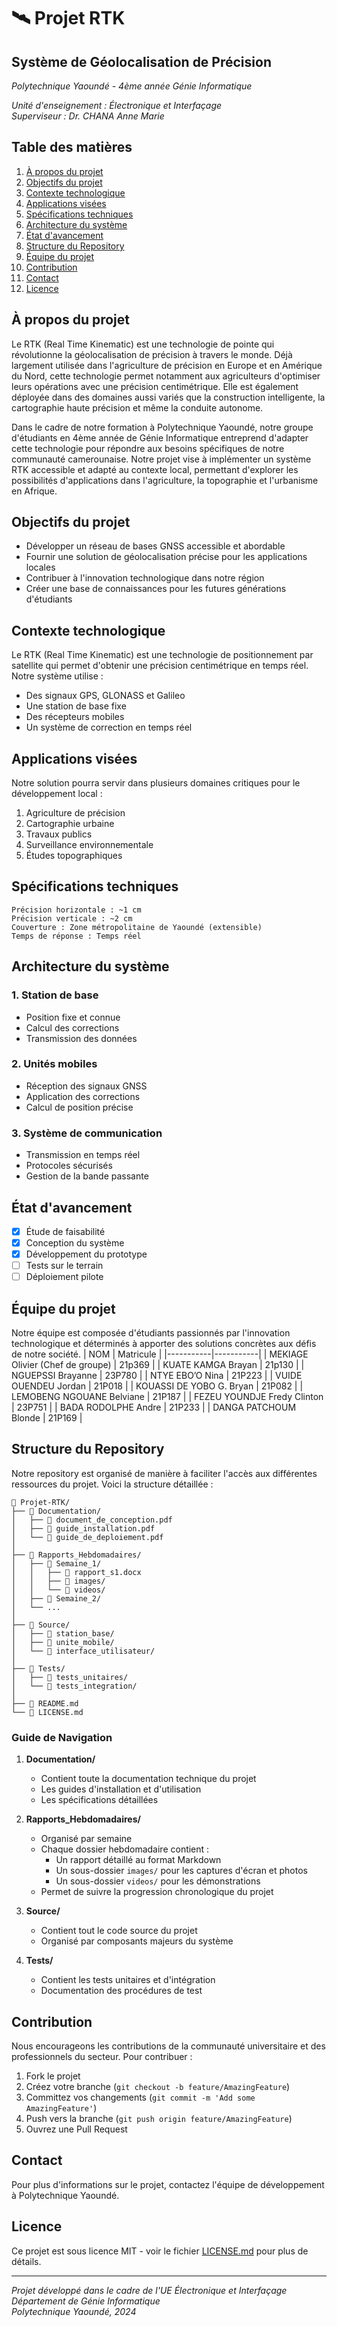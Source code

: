 # 🛰️ Projet RTK 
## Système de Géolocalisation de Précision
*Polytechnique Yaoundé - 4ème année Génie Informatique*

*Unité d'enseignement : Électronique et Interfaçage*  
*Superviseur : Dr. CHANA Anne Marie*

## Table des matières
1. [À propos du projet](#à-propos-du-projet)
2. [Objectifs du projet](#objectifs-du-projet)
3. [Contexte technologique](#contexte-technologique)
4. [Applications visées](#applications-visées)
5. [Spécifications techniques](#spécifications-techniques)
6. [Architecture du système](#architecture-du-système)
7. [État d'avancement](#état-davancement)
8. [Structure du Repository](#structure-du-repository)
9. [Équipe du projet](#équipe-du-projet)
10. [Contribution](#contribution)
11. [Contact](#contact)
12. [Licence](#licence)

## À propos du projet
Le RTK (Real Time Kinematic) est une technologie de pointe qui révolutionne la géolocalisation de précision à travers le monde. Déjà largement utilisée dans l'agriculture de précision en Europe et en Amérique du Nord, cette technologie permet notamment aux agriculteurs d'optimiser leurs opérations avec une précision centimétrique. Elle est également déployée dans des domaines aussi variés que la construction intelligente, la cartographie haute précision et même la conduite autonome.

Dans le cadre de notre formation à Polytechnique Yaoundé, notre groupe d'étudiants en 4ème année de Génie Informatique entreprend d'adapter cette technologie pour répondre aux besoins spécifiques de notre communauté camerounaise. Notre projet vise à implémenter un système RTK accessible et adapté au contexte local, permettant d'explorer les possibilités d'applications dans l'agriculture, la topographie et l'urbanisme en Afrique.

## Objectifs du projet
* Développer un réseau de bases GNSS accessible et abordable
* Fournir une solution de géolocalisation précise pour les applications locales
* Contribuer à l'innovation technologique dans notre région
* Créer une base de connaissances pour les futures générations d'étudiants

## Contexte technologique
Le RTK (Real Time Kinematic) est une technologie de positionnement par satellite qui permet d'obtenir une précision centimétrique en temps réel. Notre système utilise :

* Des signaux GPS, GLONASS et Galileo
* Une station de base fixe
* Des récepteurs mobiles
* Un système de correction en temps réel

## Applications visées
Notre solution pourra servir dans plusieurs domaines critiques pour le développement local :

1. Agriculture de précision
2. Cartographie urbaine
3. Travaux publics
4. Surveillance environnementale
5. Études topographiques

## Spécifications techniques
```
Précision horizontale : ~1 cm
Précision verticale : ~2 cm
Couverture : Zone métropolitaine de Yaoundé (extensible)
Temps de réponse : Temps réel
```

## Architecture du système

### 1. Station de base
* Position fixe et connue
* Calcul des corrections
* Transmission des données

### 2. Unités mobiles
* Réception des signaux GNSS
* Application des corrections
* Calcul de position précise

### 3. Système de communication
* Transmission en temps réel
* Protocoles sécurisés
* Gestion de la bande passante

## État d'avancement
- [x] Étude de faisabilité
- [x] Conception du système
- [x] Développement du prototype
- [ ] Tests sur le terrain
- [ ] Déploiement pilote

## Équipe du projet
Notre équipe est composée d'étudiants passionnés par l'innovation technologique et déterminés à apporter des solutions concrètes aux défis de notre société.
| NOM | Matricule |
|-----------|-----------|
| MEKIAGE Olivier (Chef de groupe) | 21p369 |
| KUATE KAMGA Brayan | 21p130 |
| NGUEPSSI Brayanne | 23P780 |
| NTYE EBO’O Nina |  21P223 |
| VUIDE OUENDEU Jordan | 21P018 |
| KOUASSI DE YOBO G. Bryan | 21P082 |
| LEMOBENG NGOUANE Belviane | 21P187 | 
| FEZEU YOUNDJE Fredy Clinton | 23P751 |
| BADA RODOLPHE Andre | 21P233 |
| DANGA PATCHOUM Blonde | 21P169 |

## Structure du Repository

Notre repository est organisé de manière à faciliter l'accès aux différentes ressources du projet. Voici la structure détaillée :

```
📁 Projet-RTK/
├── 📁 Documentation/
│   ├── 📄 document_de_conception.pdf
│   ├── 📄 guide_installation.pdf
│   └── 📄 guide_de_deploiement.pdf
│
├── 📁 Rapports_Hebdomadaires/
│   ├── 📁 Semaine_1/
│   │   ├── 📄 rapport_s1.docx
│   │   ├── 📁 images/
│   │   └── 📁 videos/
│   ├── 📁 Semaine_2/
│   └── ...
│
├── 📁 Source/
│   ├── 📁 station_base/
│   ├── 📁 unite_mobile/
│   └── 📁 interface_utilisateur/
│
├── 📁 Tests/
│   ├── 📁 tests_unitaires/
│   └── 📁 tests_integration/
│
├── 📄 README.md
└── 📄 LICENSE.md
```

### Guide de Navigation

1. **Documentation/**
   * Contient toute la documentation technique du projet
   * Les guides d'installation et d'utilisation
   * Les spécifications détaillées

2. **Rapports_Hebdomadaires/**
   * Organisé par semaine
   * Chaque dossier hebdomadaire contient :
     * Un rapport détaillé au format Markdown
     * Un sous-dossier `images/` pour les captures d'écran et photos
     * Un sous-dossier `videos/` pour les démonstrations
   * Permet de suivre la progression chronologique du projet

3. **Source/**
   * Contient tout le code source du projet
   * Organisé par composants majeurs du système

4. **Tests/**
   * Contient les tests unitaires et d'intégration
   * Documentation des procédures de test

## Contribution
Nous encourageons les contributions de la communauté universitaire et des professionnels du secteur. Pour contribuer :

1. Fork le projet
2. Créez votre branche (`git checkout -b feature/AmazingFeature`)
3. Committez vos changements (`git commit -m 'Add some AmazingFeature'`)
4. Push vers la branche (`git push origin feature/AmazingFeature`)
5. Ouvrez une Pull Request

## Contact
Pour plus d'informations sur le projet, contactez l'équipe de développement à Polytechnique Yaoundé.

## Licence
Ce projet est sous licence MIT - voir le fichier [LICENSE.md](LICENSE.md) pour plus de détails.

---
*Projet développé dans le cadre de l'UE Électronique et Interfaçage*  
*Département de Génie Informatique*  
*Polytechnique Yaoundé, 2024*
